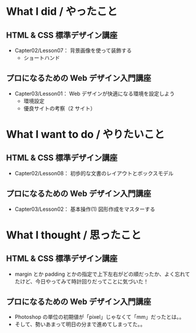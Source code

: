 # What I did / やったこと
## HTML & CSS 標準デザイン講座
- Capter02/Lesson07： 背景画像を使って装飾する
    - ショートハンド

## プロになるための Web デザイン入門講座
- Capter03/Lesson01： Web デザインが快適になる環境を設定しよう
    - 環境設定
    - 優良サイトの考察（2 サイト）

# What I want to do / やりたいこと
## HTML & CSS 標準デザイン講座
- Capter02/Lesson08： 初歩的な文書のレイアウトとボックスモデル

## プロになるための Web デザイン入門講座
- Capter03/Lesson02： 基本操作(1) 図形作成をマスターする

# What I thought / 思ったこと
## HTML & CSS 標準デザイン講座
- margin とか padding とかの指定で上下左右がどの順だったか、よく忘れてたけど、今日やってみて時計回りだってことに気づいた！

## プロになるための Web デザイン入門講座
- Photoshop の単位の初期値が「pixel」じゃなくて「mm」だったとは。。
- そして、勢いあまって明日の分まで進めてしまってた。。
